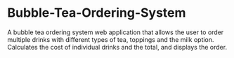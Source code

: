 # Bubble-Tea-Ordering-System
A bubble tea ordering system web application that allows the user to order multiple drinks with different types of tea, toppings and the milk option. Calculates the cost of individual drinks and the total, and displays the order.
